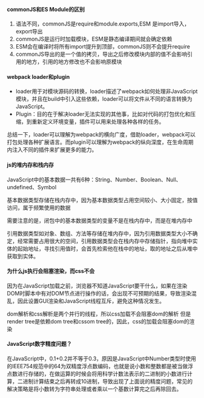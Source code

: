 #### commonJS和ES Module的区别

1. 语法不同，commonJS是require和module.exports,ESM 是import导入，export导出
2. commonJS是运行时加载模块，ESM是静态编译期间就会确定依赖
3. ESM会在编译时将所有import提升到顶部，commonJS则不会提升require
4. commonJS导出的是一个值的拷贝，导出之后修改模块内部的值不会影响引用的地方，引用的地方修改也不会影响原模块

#### webpack loader和plugin

- loader用于对模块源码的转换，loader描述了webpack如何处理非JavaScript模块，并且在build中引入这些依赖，loader可以将文件从不同的语言转换为JavaScript。
- Plugin：目的在于解决loader无法实现的其他事，比如对代码的打包优化和压缩，到重新定义环境变量，插件可以用来处理各种各样的任务。

总结一下，loader可以理解为webpack的横向广度，借助loader，webpack可以打包处理各种扩展语言。而plugin可以理解为webpack的纵向深度，在生命周期内注入不同的插件来扩展更多的能力。

#### js的堆内存和栈内存

JavaScript中的基本数据一共有6种：String、Number、Boolean、Null、undefined、Symbol

基本数据类型存储在栈内存中，因为基本数据类型占用空间较小、大小固定，按值访问，属于频繁使用的数据

需要注意的是，闭包中的基本数据类型的变量不是在栈内存中，而是在堆内存中

引用数据类型如对象、数组、方法等存储在堆内存中，因为引用数据类型大小不确定，经常需要占用很大的空间，引用数据类型会在栈内存中存储指针，指向堆中实体的起始地址，寻找引用值时，会首先检索他在栈中的地址，取的地址之后从堆中获取到实体。

#### 为什么js执行会阻塞渲染，而css不会

因为在JavaScript加载之前，浏览器不知道JavaScript要干什么，如果在渲染DOM时脚本中有对DOM节点进行操作的话，会出现不可预期的结果，导致渲染混乱，因此设置GUI渲染和JavaScript线程互斥，避免这种情况发生。

dom解析和css解析是两个并行的线程，所以css加载不会阻塞dom的解析
但是render tree是依赖dom tree和cssom tree的，因此，css的加载会阻塞dom的渲染

#### JavaScript数字精度问题？

在JavaScript中，0.1+0.2并不等于0.3，原因是JavaScript中Number类型时使用的IEEE754规范中的64为双精度浮点数编码，也就是说小数和整数都是被当做浮点数进行存储的，在做运算的时候会将用科学计数法表示的二进制的小数进行计算，二进制计算结束之后再转成10进制，导致出现了上面说的精度问题，常见的解决策略是将小数转为字符串处理或者乘以一个基数计算完之后再除回去。
